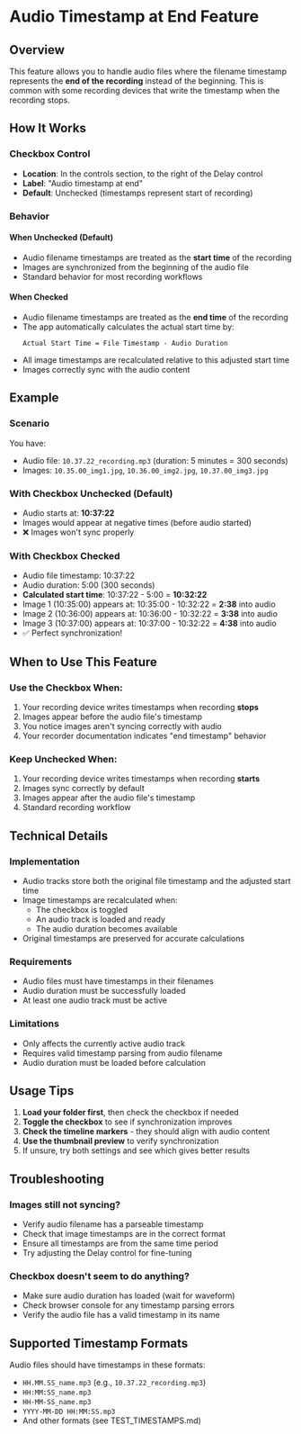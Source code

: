 # Audio Timestamp at End Feature

## Overview
This feature allows you to handle audio files where the filename timestamp represents the **end of the recording** instead of the beginning. This is common with some recording devices that write the timestamp when the recording stops.

## How It Works

### Checkbox Control
- **Location**: In the controls section, to the right of the Delay control
- **Label**: "Audio timestamp at end"
- **Default**: Unchecked (timestamps represent start of recording)

### Behavior

#### When Unchecked (Default)
- Audio filename timestamps are treated as the **start time** of the recording
- Images are synchronized from the beginning of the audio file
- Standard behavior for most recording workflows

#### When Checked
- Audio filename timestamps are treated as the **end time** of the recording
- The app automatically calculates the actual start time by:
  ```
  Actual Start Time = File Timestamp - Audio Duration
  ```
- All image timestamps are recalculated relative to this adjusted start time
- Images correctly sync with the audio content

## Example

### Scenario
You have:
- Audio file: `10.37.22_recording.mp3` (duration: 5 minutes = 300 seconds)
- Images: `10.35.00_img1.jpg`, `10.36.00_img2.jpg`, `10.37.00_img3.jpg`

### With Checkbox Unchecked (Default)
- Audio starts at: **10:37:22**
- Images would appear at negative times (before audio started)
- ❌ Images won't sync properly

### With Checkbox Checked
- Audio file timestamp: 10:37:22
- Audio duration: 5:00 (300 seconds)
- **Calculated start time**: 10:37:22 - 5:00 = **10:32:22**
- Image 1 (10:35:00) appears at: 10:35:00 - 10:32:22 = **2:38** into audio
- Image 2 (10:36:00) appears at: 10:36:00 - 10:32:22 = **3:38** into audio
- Image 3 (10:37:00) appears at: 10:37:00 - 10:32:22 = **4:38** into audio
- ✅ Perfect synchronization!

## When to Use This Feature

### Use the Checkbox When:
1. Your recording device writes timestamps when recording **stops**
2. Images appear before the audio file's timestamp
3. You notice images aren't syncing correctly with audio
4. Your recorder documentation indicates "end timestamp" behavior

### Keep Unchecked When:
1. Your recording device writes timestamps when recording **starts**
2. Images sync correctly by default
3. Images appear after the audio file's timestamp
4. Standard recording workflow

## Technical Details

### Implementation
- Audio tracks store both the original file timestamp and the adjusted start time
- Image timestamps are recalculated when:
  - The checkbox is toggled
  - An audio track is loaded and ready
  - The audio duration becomes available
- Original timestamps are preserved for accurate calculations

### Requirements
- Audio files must have timestamps in their filenames
- Audio duration must be successfully loaded
- At least one audio track must be active

### Limitations
- Only affects the currently active audio track
- Requires valid timestamp parsing from audio filename
- Audio duration must be loaded before calculation

## Usage Tips

1. **Load your folder first**, then check the checkbox if needed
2. **Toggle the checkbox** to see if synchronization improves
3. **Check the timeline markers** - they should align with audio content
4. **Use the thumbnail preview** to verify synchronization
5. If unsure, try both settings and see which gives better results

## Troubleshooting

### Images still not syncing?
- Verify audio filename has a parseable timestamp
- Check that image timestamps are in the correct format
- Ensure all timestamps are from the same time period
- Try adjusting the Delay control for fine-tuning

### Checkbox doesn't seem to do anything?
- Make sure audio duration has loaded (wait for waveform)
- Check browser console for any timestamp parsing errors
- Verify the audio file has a valid timestamp in its name

## Supported Timestamp Formats
Audio files should have timestamps in these formats:
- `HH.MM.SS_name.mp3` (e.g., `10.37.22_recording.mp3`)
- `HH:MM:SS_name.mp3`
- `HH-MM-SS_name.mp3`
- `YYYY-MM-DD HH:MM:SS.mp3`
- And other formats (see TEST_TIMESTAMPS.md)
